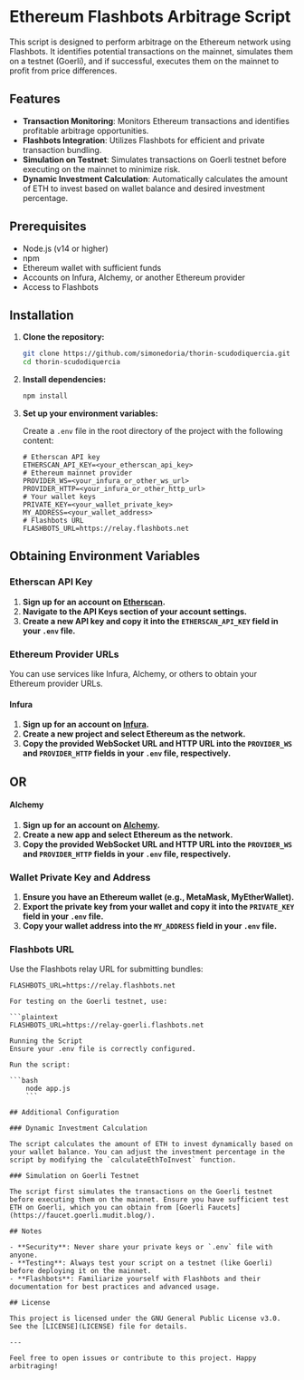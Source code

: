 # Ethereum Flashbots Arbitrage Script

This script is designed to perform arbitrage on the Ethereum network using Flashbots. It identifies potential transactions on the mainnet, simulates them on a testnet (Goerli), and if successful, executes them on the mainnet to profit from price differences.

## Features

- **Transaction Monitoring**: Monitors Ethereum transactions and identifies profitable arbitrage opportunities.
- **Flashbots Integration**: Utilizes Flashbots for efficient and private transaction bundling.
- **Simulation on Testnet**: Simulates transactions on Goerli testnet before executing on the mainnet to minimize risk.
- **Dynamic Investment Calculation**: Automatically calculates the amount of ETH to invest based on wallet balance and desired investment percentage.

## Prerequisites

- Node.js (v14 or higher)
- npm
- Ethereum wallet with sufficient funds
- Accounts on Infura, Alchemy, or another Ethereum provider
- Access to Flashbots

## Installation

1. **Clone the repository:**

    ```bash
    git clone https://github.com/simonedoria/thorin-scudodiquercia.git
    cd thorin-scudodiquercia
    ```

2. **Install dependencies:**

    ```bash
    npm install
    ```

3. **Set up your environment variables:**

    Create a `.env` file in the root directory of the project with the following content:

    ```plaintext
    # Etherscan API key
    ETHERSCAN_API_KEY=<your_etherscan_api_key>
    # Ethereum mainnet provider
    PROVIDER_WS=<your_infura_or_other_ws_url>
    PROVIDER_HTTP=<your_infura_or_other_http_url>
    # Your wallet keys
    PRIVATE_KEY=<your_wallet_private_key>
    MY_ADDRESS=<your_wallet_address>
    # Flashbots URL
    FLASHBOTS_URL=https://relay.flashbots.net
    ```

## Obtaining Environment Variables

### Etherscan API Key

1. **Sign up for an account on [Etherscan](https://etherscan.io/).**
2. **Navigate to the API Keys section of your account settings.**
3. **Create a new API key and copy it into the `ETHERSCAN_API_KEY` field in your `.env` file.**

### Ethereum Provider URLs

You can use services like Infura, Alchemy, or others to obtain your Ethereum provider URLs.

#### Infura

1. **Sign up for an account on [Infura](https://infura.io/).**
2. **Create a new project and select Ethereum as the network.**
3. **Copy the provided WebSocket URL and HTTP URL into the `PROVIDER_WS` and `PROVIDER_HTTP` fields in your `.env` file, respectively.**

## OR

#### Alchemy

1. **Sign up for an account on [Alchemy](https://www.alchemy.com/).**
2. **Create a new app and select Ethereum as the network.**
3. **Copy the provided WebSocket URL and HTTP URL into the `PROVIDER_WS` and `PROVIDER_HTTP` fields in your `.env` file, respectively.**

### Wallet Private Key and Address

1. **Ensure you have an Ethereum wallet (e.g., MetaMask, MyEtherWallet).**
2. **Export the private key from your wallet and copy it into the `PRIVATE_KEY` field in your `.env` file.**
3. **Copy your wallet address into the `MY_ADDRESS` field in your `.env` file.**

### Flashbots URL

Use the Flashbots relay URL for submitting bundles:

```plaintext
FLASHBOTS_URL=https://relay.flashbots.net

For testing on the Goerli testnet, use:

```plaintext
FLASHBOTS_URL=https://relay-goerli.flashbots.net

Running the Script
Ensure your .env file is correctly configured.

Run the script:

```bash
    node app.js
    ```
    
## Additional Configuration

### Dynamic Investment Calculation

The script calculates the amount of ETH to invest dynamically based on your wallet balance. You can adjust the investment percentage in the script by modifying the `calculateEthToInvest` function.

### Simulation on Goerli Testnet

The script first simulates the transactions on the Goerli testnet before executing them on the mainnet. Ensure you have sufficient test ETH on Goerli, which you can obtain from [Goerli Faucets](https://faucet.goerli.mudit.blog/).

## Notes

- **Security**: Never share your private keys or `.env` file with anyone.
- **Testing**: Always test your script on a testnet (like Goerli) before deploying it on the mainnet.
- **Flashbots**: Familiarize yourself with Flashbots and their documentation for best practices and advanced usage.

## License

This project is licensed under the GNU General Public License v3.0. See the [LICENSE](LICENSE) file for details.

---

Feel free to open issues or contribute to this project. Happy arbitraging!

